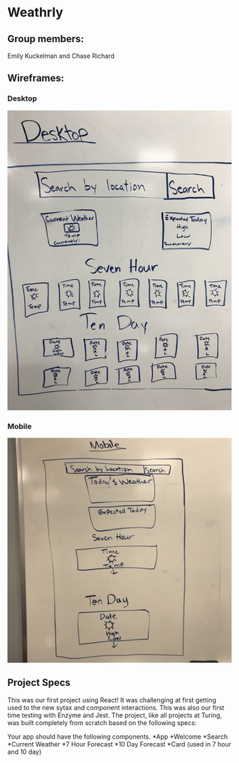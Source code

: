 # Weathrly
## Group members: 
  Emily Kuckelman and Chase Richard 
  
## Wireframes:
### Desktop
![desktop](./desktop.jpg "Desktop")
### Mobile
![mobile](./mobile.jpg "Mobile")

## Project Specs
  This was our first project using React! It was challenging at first getting used to the new sytax and component interactions. This was also our first time testing with Enzyme and Jest. The project, like all projects at Turing, was built completely from scratch based on the following specs:
  
 Your app should have the following components.
  *App
  *Welcome
  *Search
  *Current Weather
  *7 Hour Forecast
  *10 Day Forecast
  *Card (used in 7 hour and 10 day)
  

